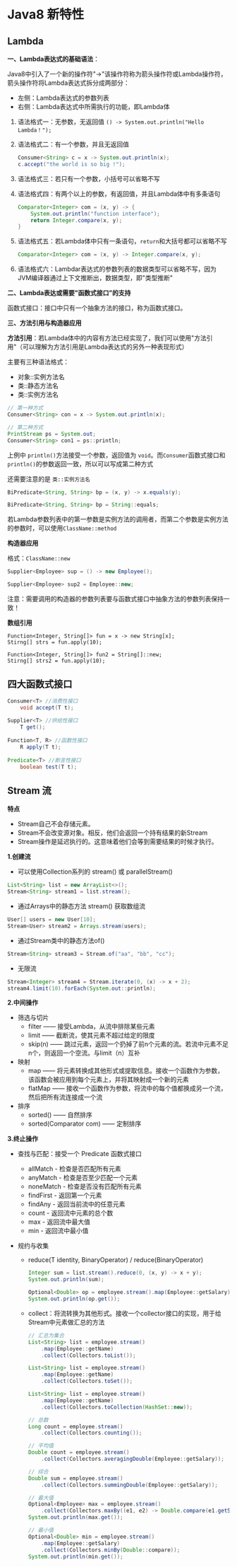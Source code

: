 # Java8 新特性

## Lambda

**一、Lambda表达式的基础语法**：

Java8中引入了一个新的操作符"->"该操作符称为箭头操作符或Lambda操作符，箭头操作符将Lambda表达式拆分成两部分：

+ 左侧：Lambda表达式的参数列表
+ 右侧：Lambda表达式中所需执行的功能，即Lambda体

1. 语法格式一：无参数，无返回值
   `() -> System.out.println("Hello Lambda！");`

2. 语法格式二：有一个参数，并且无返回值

   ```java
   Consumer<String> c = x -> System.out.println(x);
   c.accept("the world is so big !");
   ```

3. 语法格式三：若只有一个参数，小括号可以省略不写

4. 语法格式四：有两个以上的参数，有返回值，并且Lambda体中有多条语句

   ```java
   Comparator<Integer> com = (x, y) -> {
       System.out.println("function interface");
       return Integer.compare(x, y);
   }
   ```

5. 语法格式五：若Lambda体中只有一条语句，`return`和大括号都可以省略不写

   ```java
   Comparator<Integer> com = (x, y) -> Integer.compare(x, y);
   ```

6. 语法格式六：Lambdar表达式的参数列表的数据类型可以省略不写，因为JVM编译器通过上下文推断出，数据类型，即"类型推断"

**二、Lambda表达或需要"函数式接口”的支持**

函数式接口：接口中只有一个抽象方法的接口，称为函数式接口。

**三、方法引用与构造器应用**

**方法引用**：若Lambda体中的内容有方法已经实现了，我们可以使用"方法引用"（可以理解为方法引用是Lambda表达式的另外一种表现形式）

主要有三种语法格式：

+ 对象::实例方法名
+ 类::静态方法名
+ 类::实例方法名

```java
// 第一种方式
Consumer<String> con = x -> System.out.println(x);

// 第二种方式
PrintStream ps = System.out;
Consumer<String> con1 = ps::println;
```

上例中 `println()`方法接受一个参数，返回值为 `void`。而`Consumer`函数式接口和 `println()`的参数返回一致，所以可以写成第二种方式

还需要注意的是 `类::实例方法名`

```java
BiPredicate<String, String> bp = (x, y) -> x.equals(y);

BiPredicate<String, String> bp = String::equals;
```

若Lambda参数列表中的第一参数是实例方法的调用者，而第二个参数是实例方法的参数时，可以使用`ClassName::method`

**构造器应用**

格式：`ClassName::new`

```java
Supplier<Employee> sup = () -> new Employee();

Supplier<Employee> sup2 = Employee::new;
```

注意：需要调用的构造器的参数列表要与函数式接口中抽象方法的参数列表保持一致！

**数组引用**

```
Function<Integer, String[]> fun = x -> new String[x];
Stirng[] strs = fun.apply(10);

Function<Integer, String[]> fun2 = String[]::new;
Stirng[] strs2 = fun.apply(10);
```

## 四大函数式接口

```java
Consumer<T> //消费性接口
	void accept(T t);
	
Supplier<T> //供给性接口
	T get();
	
Function<T, R> //函数性接口
	R apply(T t);
	
Predicate<T> //断言性接口
	boolean test(T t);
```

## Stream 流

**特点**

+ Stream自己不会存储元素。
+ Stream不会改变源对象。相反，他们会返回一个持有结果的新Stream 
+ Stream操作是延迟执行的。这意味着他们会等到需要结果的时候才执行。

**1.创建流**

+ 可以使用Collection系列的 stream() 或 parallelStream()

```java
List<String> list = new ArrayList<>();
Stream<String> stream1 = list.stream();
```

+ 通过Arrays中的静态方法 stream() 获取数组流

```java
User[] users = new User[10];
Stream<User> stream2 = Arrays.stream(users);
```

+ 通过Stream类中的静态方法of()

```java
Stream<String> stream3 = Stream.of("aa", "bb", "cc");
```

+ 无限流

```java
Stream<Integer> stream4 = Stream.iterate(0, (x) -> x + 2);
stream4.limit(10).forEach(System.out::println);
```

**2.中间操作**

+ 筛选与切片
  + filter —— 接受Lambda，从流中排除某些元素
  + limit —— 截断流，使其元素不超过给定的限度
  + skip(n) —— 跳过元素，返回一个扔掉了前n个元素的流。若流中元素不足n个，则返回一个空流。与limit（n）互补
+ 映射
  + map —— 将元素转换成其他形式或提取信息。接收一个函数作为参数，该函数会被应用到每个元素上，并将其映射成一个新的元素
  + flatMap —— 接收一个函数作为参数，将流中的每个值都换成另一个流，然后把所有流连接成一个流
+ 排序
  + sorted() —— 自然排序
  + sorted(Comparator com) —— 定制排序

**3.终止操作**

+ 查找与匹配：接受一个 Predicate 函数式接口

  + allMatch - 检查是否匹配所有元素
  + anyMatch - 检查是否至少匹配一个元素
  + noneMatch - 检查是否没有匹配所有元素
  + findFirst - 返回第一个元素
  + findAny - 返回当前流中的任意元素
  + count - 返回流中元素的总个数
  + max - 返回流中最大值
  + min - 返回流中最小值

+ 规约与收集

  + reduce(T identity, BinaryOperator) / reduce(BinaryOperator)

    ```java
    Integer sum = list.stream().reduce(0, (x, y) -> x + y);
    System.out.println(sum);
    
    Optional<Double> op = employee.stream().map(Employee::getSalary).reduce(Double::sum);
    System.out.println(op.get());
    ```

  + collect：将流转换为其他形式。接收一个collector接口的实现，用于给Stream中元素做汇总的方法

    ```java
    // 汇总为集合
    List<String> list = employee.stream()
        .map(Employee::getName)
        .collect(Collectors.toList());
    
    List<String> list = employee.stream()
        .map(Employee::getName)
        .collect(Collectors.toSet());
    
    List<String> list = employee.stream()
        .map(Employee::getName)
        .collect(Collectors.toCollection(HashSet::new));
    
    // 总数
    Long count = employee.stream()
        .collect(Collectors.counting());
    
    // 平均值
    Double count = employee.stream()
        .collect(Collectors.averagingDouble(Employee::getSalary));
    
    // 综合
    Double sum = employee.stream()
        .collect(Collectors.summingDouble(Employee::getSalary));
    
    // 最大值
    Optional<Employee> max = employee.stream()
        .collect(Collectors.maxBy((e1, e2) -> Double.compare(e1.getSalary(), e2.getSalary())));
    System.out.println(max.get());
    
    // 最小值
    Optional<Double> min = employee.stream()
        .map(Employee::getSalary)
        .collect(Collectors.minBy(Double::compare));
    System.out.println(min.get());
    ```

    



